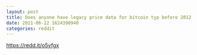 ```yaml
--- 
layout: post 
title: Does anyone have legacy price data for bitcoin typ before 2012 
date: 2021-06-22 1624390940 
categories: reddit 
--- 
```

https://redd.it/o5vfgx
